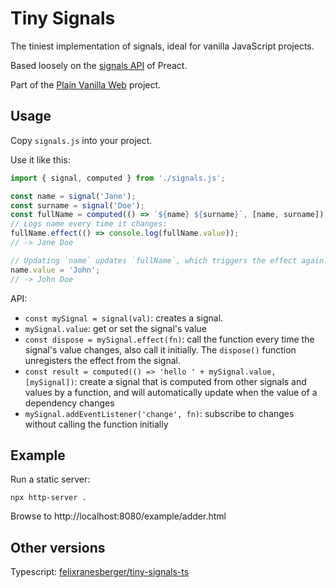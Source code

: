 # Tiny Signals

The tiniest implementation of signals, ideal for vanilla JavaScript projects.

Based loosely on the [signals API](https://preactjs.com/guide/v10/signals/) of Preact.

Part of the [Plain Vanilla Web](https://plainvanillaweb.com) project.

## Usage

Copy `signals.js` into your project.

Use it like this:

```js
import { signal, computed } from './signals.js';

const name = signal('Jane');
const surname = signal('Doe');
const fullName = computed(() => `${name} ${surname}`, [name, surname]);
// Logs name every time it changes:
fullName.effect(() => console.log(fullName.value));
// -> Jane Doe

// Updating `name` updates `fullName`, which triggers the effect again:
name.value = 'John';
// -> John Doe
```

API:

- `const mySignal = signal(val)`: creates a signal.
- `mySignal.value`: get or set the signal's value
- `const dispose = mySignal.effect(fn)`: call the function every time the signal's value changes, also call it initially. The `dispose()` function unregisters the effect from the signal.
- `const result = computed(() => 'hello ' + mySignal.value, [mySignal])`: create a signal that is computed from other signals and values by a function,
and will automatically update when the value of a dependency changes
- `mySignal.addEventListener('change', fn)`: subscribe to changes without calling the function initially

## Example

Run a static server:

`npx http-server .`

Browse to http://localhost:8080/example/adder.html

## Other versions

Typescript: [felixranesberger/tiny-signals-ts](https://github.com/felixranesberger/tiny-signals-ts)
